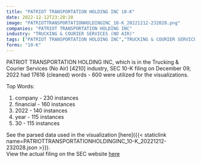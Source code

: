 ```yaml
---
title: "PATRIOT TRANSPORTATION HOLDING INC 10-K"
date: 2022-12-12T23:20:28
image: "PATRIOTTRANSPORTATIONHOLDINGINC_10-K_20221212-232028.png"
companies: "PATRIOT TRANSPORTATION HOLDING INC"
industry: "TRUCKING & COURIER SERVICES (NO AIR)"
tags: ["PATRIOT TRANSPORTATION HOLDING INC","TRUCKING & COURIER SERVICES (NO AIR)","12-09-2022","10-K"]
forms: "10-K"
---
```

PATRIOT TRANSPORTATION HOLDING INC, which is in the Trucking & Courier Services (No Air) [4210] industry, SEC 10-K filing on December 09, 2022 had 17616 (cleaned) words - 600 were utilized for the visualizations.

Top Words:
1. company - 230 instances
2. financial - 160 instances
3. 2022 - 140 instances
4. year - 115 instances
5. 30 - 115 instances


See the parsed data used in the visualization [here]({{< staticlink name=PATRIOTTRANSPORTATIONHOLDINGINC_10-K_20221212-232028.json >}}).  
View the actual filing on the SEC website [here](https://www.sec.gov/Archives/edgar/data/1616741/0001616741-22-000044.txt)